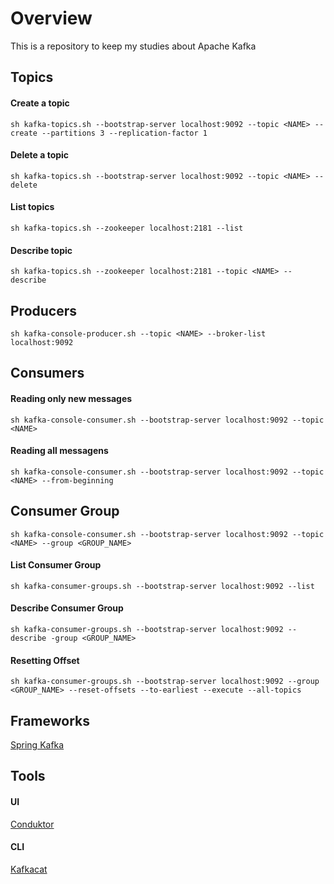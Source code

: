 # Overview

This is a repository to keep my studies about Apache Kafka

## Topics

#### Create a topic

```
sh kafka-topics.sh --bootstrap-server localhost:9092 --topic <NAME> --create --partitions 3 --replication-factor 1
```

#### Delete a topic

```
sh kafka-topics.sh --bootstrap-server localhost:9092 --topic <NAME> --delete
```

#### List topics

```
sh kafka-topics.sh --zookeeper localhost:2181 --list
```

#### Describe topic

```
sh kafka-topics.sh --zookeeper localhost:2181 --topic <NAME> --describe
```

## Producers

```
sh kafka-console-producer.sh --topic <NAME> --broker-list localhost:9092
```

## Consumers

#### Reading only new messages

```
sh kafka-console-consumer.sh --bootstrap-server localhost:9092 --topic <NAME>

```

#### Reading all messagens

```
sh kafka-console-consumer.sh --bootstrap-server localhost:9092 --topic <NAME> --from-beginning
```

## Consumer Group

```
sh kafka-console-consumer.sh --bootstrap-server localhost:9092 --topic <NAME> --group <GROUP_NAME>
```

#### List Consumer Group

```
sh kafka-consumer-groups.sh --bootstrap-server localhost:9092 --list
```

#### Describe Consumer Group

```
sh kafka-consumer-groups.sh --bootstrap-server localhost:9092 --describe -group <GROUP_NAME>
```

#### Resetting Offset

```
sh kafka-consumer-groups.sh --bootstrap-server localhost:9092 --group <GROUP_NAME> --reset-offsets --to-earliest --execute --all-topics
```

## Frameworks

[Spring Kafka](https://docs.spring.io/spring-kafka/reference/html/#preface)

## Tools

#### UI

[Conduktor](https://www.conduktor.io/)

#### CLI

[Kafkacat](https://github.com/edenhill/kafkacat)